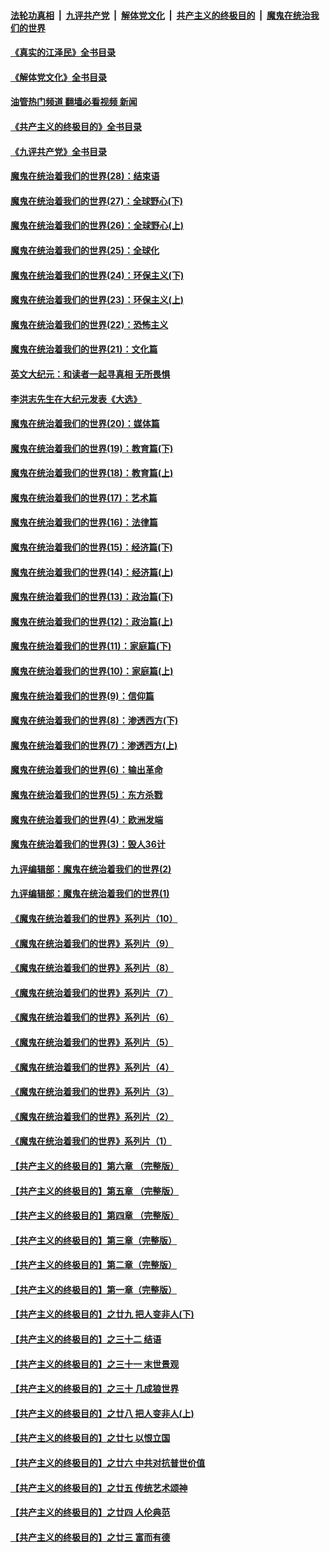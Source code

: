 ####  [法轮功真相](../../../../basic/blob/master/README.md?t=08250331) &nbsp;|&nbsp; [九评共产党](../../../../9ping.md/blob/master/README.md?t=08250331) &nbsp;|&nbsp; [解体党文化](../../../../jtdwh.md/blob/master/README.md?t=08250331)  &nbsp;|&nbsp; [共产主义的终极目的](../../../../gczydzjmd.md/blob/master/README.md?t=08250331) &nbsp;|&nbsp; [魔鬼在统治我们的世界](../../../../mgztzwmdsj.md/blob/master/README.md?t=08250331) 

#### [《真实的江泽民》全书目录](../pages/nsc422/n13721399.md?t=08250331) 

#### [《解体党文化》全书目录](../pages/nsc422/n13721157.md?t=08250331) 

#### [油管热门频道 翻墙必看视频 新闻](http://45.76.130.85:81/youtube.html?08250331)

#### [《共产主义的终极目的》全书目录](../pages/nsc422/n13721048.md?t=08250331) 

#### [《九评共产党》全书目录](../pages/nsc422/n13708085.md?t=08250331) 

#### [魔鬼在统治着我们的世界(28)：结束语](../pages/nsc422/n10936246.md?t=08250331) 

#### [魔鬼在统治着我们的世界(27)：全球野心(下)](../pages/nsc422/n10928319.md?t=08250331) 

#### [魔鬼在统治着我们的世界(26)：全球野心(上)](../pages/nsc422/n10900318.md?t=08250331) 

#### [魔鬼在统治着我们的世界(25)：全球化](../pages/nsc422/n10788205.md?t=08250331) 

#### [魔鬼在统治着我们的世界(24)：环保主义(下)](../pages/nsc422/n10695307.md?t=08250331) 

#### [魔鬼在统治着我们的世界(23)：环保主义(上)](../pages/nsc422/n10688613.md?t=08250331) 

#### [魔鬼在统治着我们的世界(22)：恐怖主义](../pages/nsc422/n10614727.md?t=08250331) 

#### [魔鬼在统治着我们的世界(21)：文化篇](../pages/nsc422/n10597706.md?t=08250331) 

#### [英文大纪元：和读者一起寻真相 无所畏惧](../pages/nsc422/n12542027.md?t=08250331) 

#### [李洪志先生在大纪元发表《大选》](../pages/nsc422/n12534746.md?t=08250331) 

#### [魔鬼在统治着我们的世界(20)：媒体篇](../pages/nsc422/n10586579.md?t=08250331) 

#### [魔鬼在统治着我们的世界(19)：教育篇(下)](../pages/nsc422/n10564808.md?t=08250331) 

#### [魔鬼在统治着我们的世界(18)：教育篇(上)](../pages/nsc422/n10526970.md?t=08250331) 

#### [魔鬼在统治着我们的世界(17)：艺术篇](../pages/nsc422/n10499093.md?t=08250331) 

#### [魔鬼在统治着我们的世界(16)：法律篇](../pages/nsc422/n10485969.md?t=08250331) 

#### [魔鬼在统治着我们的世界(15)：经济篇(下)](../pages/nsc422/n10469975.md?t=08250331) 

#### [魔鬼在统治着我们的世界(14)：经济篇(上)](../pages/nsc422/n10457370.md?t=08250331) 

#### [魔鬼在统治着我们的世界(13)：政治篇(下)](../pages/nsc422/n10448270.md?t=08250331) 

#### [魔鬼在统治着我们的世界(12)：政治篇(上)](../pages/nsc422/n10444576.md?t=08250331) 

#### [魔鬼在统治着我们的世界(11)：家庭篇(下)](../pages/nsc422/n10440961.md?t=08250331) 

#### [魔鬼在统治着我们的世界(10)：家庭篇(上)](../pages/nsc422/n10435448.md?t=08250331) 

#### [魔鬼在统治着我们的世界(9)：信仰篇](../pages/nsc422/n10432159.md?t=08250331) 

#### [魔鬼在统治着我们的世界(8)：渗透西方(下)](../pages/nsc422/n10429603.md?t=08250331) 

#### [魔鬼在统治着我们的世界(7)：渗透西方(上)](../pages/nsc422/n10426013.md?t=08250331) 

#### [魔鬼在统治着我们的世界(6)：输出革命](../pages/nsc422/n10421536.md?t=08250331) 

#### [魔鬼在统治着我们的世界(5)：东方杀戮](../pages/nsc422/n10417707.md?t=08250331) 

#### [魔鬼在统治着我们的世界(4)：欧洲发端](../pages/nsc422/n10414890.md?t=08250331) 

#### [魔鬼在统治着我们的世界(3)：毁人36计](../pages/nsc422/n10411583.md?t=08250331) 

#### [九评编辑部：魔鬼在统治着我们的世界(2)](../pages/nsc422/n10410036.md?t=08250331) 

#### [九评编辑部：魔鬼在统治着我们的世界(1)](../pages/nsc422/n10406825.md?t=08250331) 

#### [《魔鬼在统治着我们的世界》系列片（10）](../pages/nsc422/n12292670.md?t=08250331) 

#### [《魔鬼在统治着我们的世界》系列片（9）](../pages/nsc422/n12290859.md?t=08250331) 

#### [《魔鬼在统治着我们的世界》系列片（8）](../pages/nsc422/n12287445.md?t=08250331) 

#### [《魔鬼在统治着我们的世界》系列片（7）](../pages/nsc422/n12283425.md?t=08250331) 

#### [《魔鬼在统治着我们的世界》系列片（6）](../pages/nsc422/n12282314.md?t=08250331) 

#### [《魔鬼在统治着我们的世界》系列片（5）](../pages/nsc422/n12281419.md?t=08250331) 

#### [《魔鬼在统治着我们的世界》系列片（4）](../pages/nsc422/n12274024.md?t=08250331) 

#### [《魔鬼在统治着我们的世界》系列片（3）](../pages/nsc422/n12271322.md?t=08250331) 

#### [《魔鬼在统治着我们的世界》系列片（2）](../pages/nsc422/n12269049.md?t=08250331) 

#### [《魔鬼在统治着我们的世界》系列片（1）](../pages/nsc422/n12267575.md?t=08250331) 

#### [【共产主义的终极目的】第六章 （完整版）](../pages/nsc422/n11428913.md?t=08250331) 

#### [【共产主义的终极目的】第五章 （完整版）](../pages/nsc422/n11428912.md?t=08250331) 

#### [【共产主义的终极目的】第四章 （完整版）](../pages/nsc422/n11428907.md?t=08250331) 

#### [【共产主义的终极目的】第三章（完整版）](../pages/nsc422/n11428848.md?t=08250331) 

#### [【共产主义的终极目的】第二章（完整版）](../pages/nsc422/n11428831.md?t=08250331) 

#### [【共产主义的终极目的】第一章（完整版）](../pages/nsc422/n11417651.md?t=08250331) 

#### [【共产主义的终极目的】之廿九 把人变非人(下)](../pages/nsc422/n11344140.md?t=08250331) 

#### [【共产主义的终极目的】之三十二 结语](../pages/nsc422/n11360535.md?t=08250331) 

#### [【共产主义的终极目的】之三十一 末世景观](../pages/nsc422/n11351129.md?t=08250331) 

#### [【共产主义的终极目的】之三十 几成狼世界](../pages/nsc422/n11348280.md?t=08250331) 

#### [【共产主义的终极目的】之廿八 把人变非人(上)](../pages/nsc422/n11340492.md?t=08250331) 

#### [【共产主义的终极目的】之廿七 以恨立国](../pages/nsc422/n11336944.md?t=08250331) 

#### [【共产主义的终极目的】之廿六 中共对抗普世价值](../pages/nsc422/n11324785.md?t=08250331) 

#### [【共产主义的终极目的】之廿五 传统艺术颂神](../pages/nsc422/n11296396.md?t=08250331) 

#### [【共产主义的终极目的】之廿四 人伦典范](../pages/nsc422/n11296397.md?t=08250331) 

#### [【共产主义的终极目的】之廿三 富而有德](../pages/nsc422/n11283598.md?t=08250331) 

<img src='http://gfw-breaker.win/goodnews/indexes/nsc422.md' width='0px' height='0px'/>
